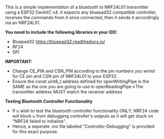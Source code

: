 This is a simple implementation of a bluetooth to NRF24L01 transmitter using a ESP32 DevkitC v4. 
It expects any bluepad32 compatible controller, receives the commands from it once connected, then it sends it accordingly via an NRF24L01.

**You need to include the following libraries in your IDE:**
- Bluepad32 https://bluepad32.readthedocs.io/
- RF24
- SPI

**IMPORTANT:**
- Change CE_PIN and CSN_PIN according to the pin numbers you wired for CE pin and CSN pin of NRF24L01 to your ESP32.
- Ensure the const uint8_t address defined for openWritingPipe is the SAME as the one you are going to use in openReadingPipe->The transmitter address MUST match the receiver address

**Testing Bluetooth Controller Functionality**
- If u wish to test the bluetooth controller functionality ONLY, NRF24 code will block u from debugging controller's outputs as it will get stuck on "NRF24 failed to initialize".
- Hence, a seperate .ino file labeled "Controller-Debugging" is provided for this exact purpose.
